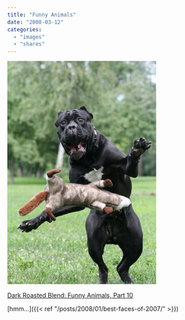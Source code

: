 ```yaml
---
title: "Funny Animals"
date: "2008-03-12"
categories:
  - "images"
  - "shares"
---
```


![](images/4wnP83SaF6hbty1pU8kyablv_400.jpg)

[Dark Roasted Blend: Funny Animals, Part 10](http://www.darkroastedblend.com/2008/03/funny-animals-part-10.html)

[hmm…]({{< ref "/posts/2008/01/best-faces-of-2007/" >}})
